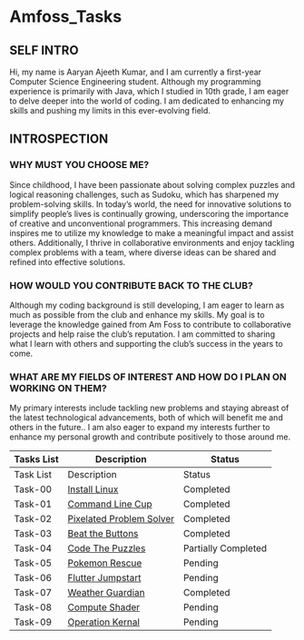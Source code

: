 # Amfoss_Tasks
## SELF INTRO

Hi, my name is Aaryan Ajeeth Kumar, and I am currently a first-year Computer Science Engineering student. Although my programming experience is primarily with Java, which I studied in 10th grade, I am eager to delve deeper into the world of coding. I am dedicated to enhancing my skills and pushing my limits in this ever-evolving field.

## INTROSPECTION

### WHY MUST YOU CHOOSE ME?
Since childhood, I have been passionate about solving complex puzzles and logical reasoning challenges, such as Sudoku, which has sharpened my problem-solving skills. In today’s world, the need for innovative solutions to simplify people’s lives is continually growing, underscoring the importance of creative and unconventional programmers. This increasing demand inspires me to utilize my knowledge to make a meaningful impact and assist others. Additionally, I thrive in collaborative environments and enjoy tackling complex problems with a team, where diverse ideas can be shared and refined into effective solutions.

### HOW WOULD YOU CONTRIBUTE BACK TO THE CLUB?

Although my coding background is still developing, I am eager to learn as much as possible from the club and enhance my skills. My goal is to leverage the knowledge gained from Am Foss to contribute to collaborative projects and help raise the club’s reputation. I am committed to sharing what I learn with others and supporting the club’s success in the years to come.

### WHAT ARE MY FIELDS OF INTEREST AND HOW DO I PLAN ON WORKING ON THEM?
My primary interests include tackling new problems and staying abreast of the latest technological advancements, both of which will benefit me and others in the future.. I am also eager to expand my interests further to enhance my personal growth and contribute positively to those around me.


**Tasks List**|**Description**|**Status**
--------------|---------------|---------------
| Task List | Description | Status |
| Task-00   | [Install Linux](https://github.com/ThePiR0/amfoss_tasks/tree/main/Task-00)| Completed |
| Task-01   | [Command Line Cup](https://github.com/ThePiR0/amfoss_tasks/tree/main/Task-01) | Completed |
| Task-02   | [Pixelated Problem Solver](-)| Completed|
| Task-03   | [Beat the Buttons](https://github.com/ThePiR0/amfoss_tasks/tree/main/Task-03) | Completed|
| Task-04   | [Code The Puzzles](https://github.com/ThePiR0/amfoss_tasks/tree/main/Task-04)| Partially Completed|
| Task-05   | [Pokemon Rescue](-)| Pending|
| Task-06   | [Flutter Jumpstart](-)| Pending|
| Task-07   | [Weather Guardian](https://github.com/ThePiR0/amfoss_tasks/tree/main/Task-07)| Completed|
| Task-08   | [Compute Shader](-)| Pending|
| Task-09   | [Operation Kernal](-)| Pending|


